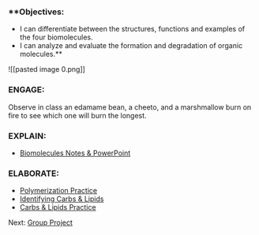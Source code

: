 ### **Objectives:

-   I can differentiate between the structures, functions and examples of the four biomolecules.
-   I can analyze and evaluate the formation and degradation of organic molecules.**

![[pasted image 0.png]]

### ENGAGE:
Observe in class an edamame bean, a cheeto, and a marshmallow burn on fire to see which one will burn the longest.

### EXPLAIN:
- [Biomolecules Notes & PowerPoint](obsidian://open?vault=HSNotesLiberty&file=Science%2FBiology%20(Cowger)%2FUnit%201%2FPdfs%20and%20stuff%2FBiomoleculesppt.ppt.pdf)

### ELABORATE:
-   [Polymerization Practice](obsidian://open?vault=HSNotesLiberty&file=Science%2FBiology%20(Cowger)%2FUnit%201%2FPdfs%20and%20stuff%2FPolymerization%20Practice.pdf)
-   [Identifying Carbs & Lipids](obsidian://open?vault=HSNotesLiberty&file=Science%2FBiology%20(Cowger)%2FUnit%201%2FPdfs%20and%20stuff%2FIdentifying%20Carbohydrates%20and%20Lipids.pdf)
-   [Carbs & Lipids Practice](obsidian://open?vault=HSNotesLiberty&file=Science%2FBiology%20(Cowger)%2FUnit%201%2FPdfs%20and%20stuff%2FCarbohydrates%20and%20Lipids%20Practice.pdf)
    
Next: [Group Project](obsidian://open?vault=HSNotesLiberty&file=Science%2FBiology%20(Cowger)%2FUnit%201%2FNotebook%2FGroup%20Project%201)